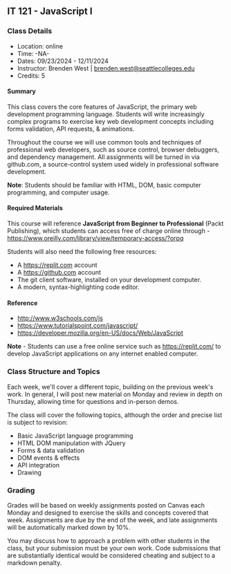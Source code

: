 IT 121 - JavaScript I
--------

### Class Details

* Location: online
* Time: -NA-
* Dates: 09/23/2024 - 12/11/2024
* Instructor: Brenden West | brenden.west@seattlecolleges.edu
* Credits: 5

#### Summary

This class covers the core features of JavaScript, the primary web development programming language. Students will write increasingly complex programs to exercise key web development concepts including forms validation, API requests, & animations.

Throughout the course we will use common tools and techniques of professional web developers, such as source control, browser debuggers, and dependency management. All assignments will be turned in via github.com, a source-control system used widely in professional software development.

**Note**: Students should be familiar with HTML, DOM, basic computer programming, and computer usage.

#### Required Materials

This course will reference **JavaScript from Beginner to Professional** (Packt Publishing), which  students can access free of charge online through - https://www.oreilly.com/library/view/temporary-access/?orpq

Students will also need the following free resources:

* A https://replit.com account
* A https://github.com account
* The git client software, installed on your development computer.
* A modern, syntax-highlighting code editor.

#### Reference

- http://www.w3schools.com/js
- https://www.tutorialspoint.com/javascript/
- https://developer.mozilla.org/en-US/docs/Web/JavaScript

**Note** - Students can use a free online service such as https://replit.com/ to develop JavaScript applications on any internet enabled computer.

### Class Structure and Topics

Each week, we'll cover a different topic, building on the previous week's work. In general, I will post new material on Monday and review in depth on Thursday, allowing time for questions and in-person demos.

The class will cover the following topics, although the order and precise list is subject to revision:

- Basic JavaScript language programming
- HTML DOM manipulation with JQuery
- Forms & data validation
- DOM events & effects
- API integration
- Drawing

### Grading

Grades will be based on weekly assignments posted on Canvas each Monday and  designed to exercise the skills and concepts covered that week. Assignments are due by the end of the week, and late assignments will be automatically marked down by 10%.

You may discuss how to approach a problem with other students in the class, but your submission must be your own work. Code submissions that are substantially identical would be considered cheating and subject to a markdown penalty.
